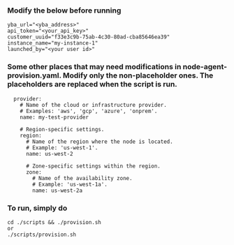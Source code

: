 ### Modify the below before running
```
yba_url="<yba_address>"
api_token="<your_api_key>"
customer_uuid="f33e3c9b-75ab-4c30-80ad-cba85646ea39"
instance_name="my-instance-1"
launched_by="<your user id>"

```

### Some other places that may need modifications in node-agent-provision.yaml. Modify only the non-placeholder ones. The placeholders are replaced when the script is run.
```
  provider:
    # Name of the cloud or infrastructure provider.
    # Examples: 'aws', 'gcp', 'azure', 'onprem'.
    name: my-test-provider

    # Region-specific settings.
    region:
      # Name of the region where the node is located.
      # Example: 'us-west-1'.
      name: us-west-2

      # Zone-specific settings within the region.
      zone:
        # Name of the availability zone.
        # Example: 'us-west-1a'.
        name: us-west-2a
```

### To run, simply do
```
cd ./scripts && ./provision.sh
or
./scripts/provision.sh
```
